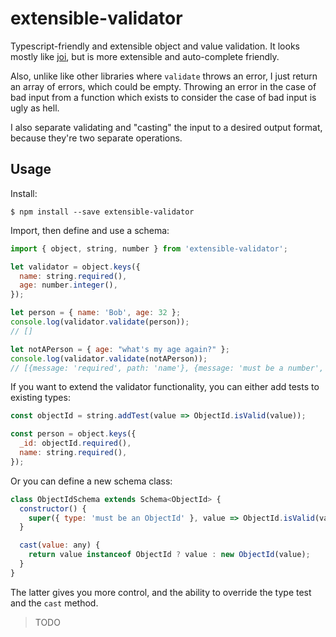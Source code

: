 # extensible-validator

Typescript-friendly and extensible object and value validation. It looks mostly like
[joi](https://www.npmjs.com/package/joi),
but is more extensible and auto-complete friendly.

Also, unlike like other libraries where `validate` throws an error, I just return an array of errors, which could be empty. Throwing an error in the case of bad input from a function which exists to consider the case of bad input is ugly as hell.

I also separate validating and "casting" the input to a desired output format, because they're two separate operations.

## Usage

Install:

    $ npm install --save extensible-validator

Import, then define and use a schema:

```js
import { object, string, number } from 'extensible-validator';

let validator = object.keys({
  name: string.required(),
  age: number.integer(),
});

let person = { name: 'Bob', age: 32 };
console.log(validator.validate(person));
// []

let notAPerson = { age: "what's my age again?" };
console.log(validator.validate(notAPerson));
// [{message: 'required', path: 'name'}, {message: 'must be a number', path: 'age'}]
```

If you want to extend the validator functionality, you can either add tests to existing types:

```js
const objectId = string.addTest(value => ObjectId.isValid(value));

const person = object.keys({
  _id: objectId.required(),
  name: string.required(),
});
```

Or you can define a new schema class:

```js
class ObjectIdSchema extends Schema<ObjectId> {
  constructor() {
    super({ type: 'must be an ObjectId' }, value => ObjectId.isValid(value));
  }

  cast(value: any) {
    return value instanceof ObjectId ? value : new ObjectId(value);
  }
}
```

The latter gives you more control, and the ability to override the type test and the `cast` method.

> TODO
